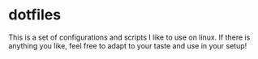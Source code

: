 # dotfiles

This is a set of configurations and scripts I like to use on linux.
If there is anything you like, feel free to adapt to your taste and use in your setup!
